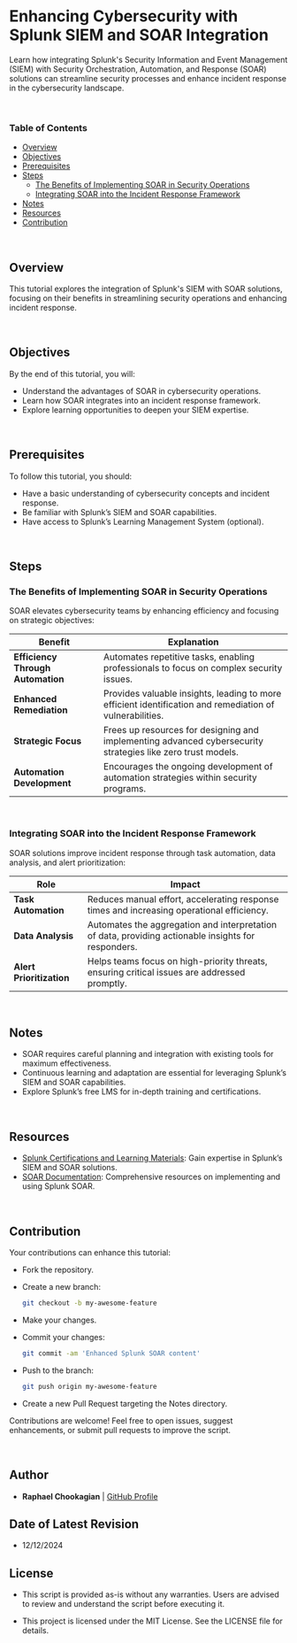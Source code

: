 # Enhancing Cybersecurity with Splunk SIEM and SOAR Integration

Learn how integrating Splunk's Security Information and Event Management (SIEM) with Security Orchestration, Automation, and Response (SOAR) solutions can streamline security processes and enhance incident response in the cybersecurity landscape.

<br>

### **Table of Contents**

- [Overview](#overview)
- [Objectives](#objectives)
- [Prerequisites](#prerequisites)
- [Steps](#steps)
  - [The Benefits of Implementing SOAR in Security Operations](#the-benefits-of-implementing-soar-in-security-operations)
  - [Integrating SOAR into the Incident Response Framework](#integrating-soar-into-the-incident-response-framework)
- [Notes](#notes)
- [Resources](#resources)
- [Contribution](#contribution)

<br>

## **Overview**

This tutorial explores the integration of Splunk's SIEM with SOAR solutions, focusing on their benefits in streamlining security operations and enhancing incident response.

<br>

## **Objectives**

By the end of this tutorial, you will:

- Understand the advantages of SOAR in cybersecurity operations.
- Learn how SOAR integrates into an incident response framework.
- Explore learning opportunities to deepen your SIEM expertise.

<br>

## **Prerequisites**

To follow this tutorial, you should:

- Have a basic understanding of cybersecurity concepts and incident response.
- Be familiar with Splunk’s SIEM and SOAR capabilities.
- Have access to Splunk’s Learning Management System (optional).

<br>

## **Steps**

### **The Benefits of Implementing SOAR in Security Operations**

SOAR elevates cybersecurity teams by enhancing efficiency and focusing on strategic objectives:

| Benefit                           | Explanation                                                                                                  |
|-----------------------------------|--------------------------------------------------------------------------------------------------------------|
| **Efficiency Through Automation** | Automates repetitive tasks, enabling professionals to focus on complex security issues.                      |
| **Enhanced Remediation**          | Provides valuable insights, leading to more efficient identification and remediation of vulnerabilities.     |
| **Strategic Focus**               | Frees up resources for designing and implementing advanced cybersecurity strategies like zero trust models.  |
| **Automation Development**        | Encourages the ongoing development of automation strategies within security programs.                        |

<br>

### **Integrating SOAR into the Incident Response Framework**

SOAR solutions improve incident response through task automation, data analysis, and alert prioritization:

| Role                | Impact                                                                                             |
|---------------------|---------------------------------------------------------------------------------------------------|
| **Task Automation** | Reduces manual effort, accelerating response times and increasing operational efficiency.         |
| **Data Analysis**   | Automates the aggregation and interpretation of data, providing actionable insights for responders.|
| **Alert Prioritization** | Helps teams focus on high-priority threats, ensuring critical issues are addressed promptly.     |

<br>

## **Notes**

- SOAR requires careful planning and integration with existing tools for maximum effectiveness.
- Continuous learning and adaptation are essential for leveraging Splunk’s SIEM and SOAR capabilities.
- Explore Splunk’s free LMS for in-depth training and certifications.

<br>

## **Resources**

- [Splunk Certifications and Learning Materials](https://www.splunk.com/en_us/training.html): Gain expertise in Splunk’s SIEM and SOAR solutions.
- [SOAR Documentation](https://docs.splunk.com): Comprehensive resources on implementing and using Splunk SOAR.

<br>

## **Contribution**

Your contributions can enhance this tutorial:

- Fork the repository.
- Create a new branch:

  ```bash
  git checkout -b my-awesome-feature
  ```

- Make your changes.
- Commit your changes:

  ```bash
  git commit -am 'Enhanced Splunk SOAR content'
  ```

- Push to the branch:

  ```bash
  git push origin my-awesome-feature
  ```

- Create a new Pull Request targeting the Notes directory.

Contributions are welcome! Feel free to open issues, suggest enhancements, or submit pull requests to improve the script.

<br>

## **Author**

- **Raphael Chookagian** | [GitHub Profile](https://github.com/cesar-group)

## **Date of Latest Revision**

- 12/12/2024

## **License**

- This script is provided as-is without any warranties. Users are advised to review and understand the script before executing it.

- This project is licensed under the MIT License. See the LICENSE file for details.
